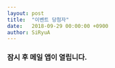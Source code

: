 ```yaml
---
layout: post
title:  "이벤트 당첨자"
date:   2018-09-29 00:00:00 +0900
author: SiRyuA
---
```


### 잠시 후 메일 앱이 열립니다.

<script>
location.href = "mailto:develoid@naver.com"
              + "?cc="
      + "&subject="
              + "[이벤트] 이벤트 당첨자 입니다."
              + "&body="
              + "%40 닉네임 %0D%0A%0D%0A%0D%0A"
              + "%40 네이버 ID %0D%0A%0D%0A%0D%0A"
      + "%40 이름 %0D%0A%0D%0A%0D%0A"
      + "%40 전화 %0D%0A%0D%0A%0D%0A"
      + "%40 상품 받을 주소 %0D%0A%0D%0A%0D%0A"
      + "%40 실물발송 또는 문자발송 유무 %0D%0A%0D%0A%0D%0A";
</script>

